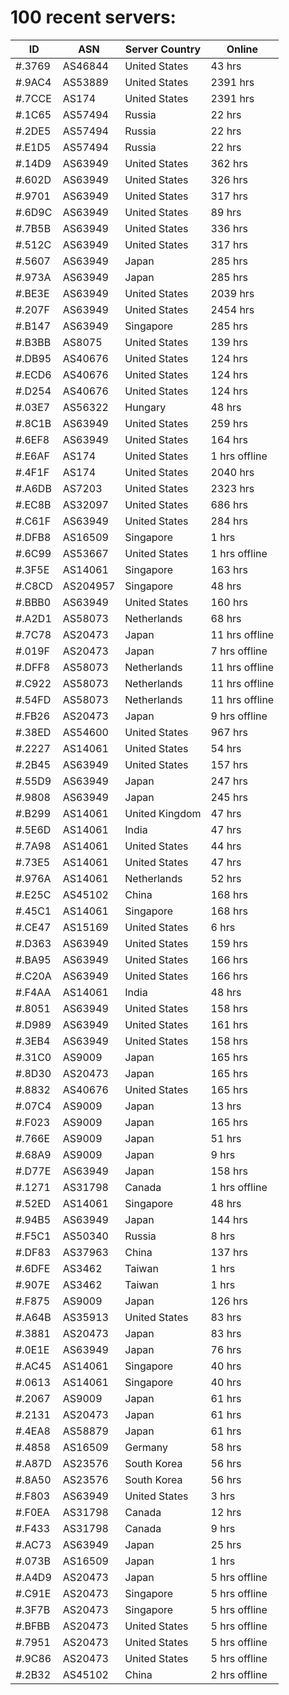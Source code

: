 # 100 recent servers:

| ID | ASN | Server Country | Online |
| ------ | ------ | ------ | ------ |
| #.3769 | AS46844 | United States | 43 hrs |
| #.9AC4 | AS53889 | United States | 2391 hrs |
| #.7CCE | AS174 | United States | 2391 hrs |
| #.1C65 | AS57494 | Russia | 22 hrs |
| #.2DE5 | AS57494 | Russia | 22 hrs |
| #.E1D5 | AS57494 | Russia | 22 hrs |
| #.14D9 | AS63949 | United States | 362 hrs |
| #.602D | AS63949 | United States | 326 hrs |
| #.9701 | AS63949 | United States | 317 hrs |
| #.6D9C | AS63949 | United States | 89 hrs |
| #.7B5B | AS63949 | United States | 336 hrs |
| #.512C | AS63949 | United States | 317 hrs |
| #.5607 | AS63949 | Japan | 285 hrs |
| #.973A | AS63949 | Japan | 285 hrs |
| #.BE3E | AS63949 | United States | 2039 hrs |
| #.207F | AS63949 | United States | 2454 hrs |
| #.B147 | AS63949 | Singapore | 285 hrs |
| #.B3BB | AS8075 | United States | 139 hrs |
| #.DB95 | AS40676 | United States | 124 hrs |
| #.ECD6 | AS40676 | United States | 124 hrs |
| #.D254 | AS40676 | United States | 124 hrs |
| #.03E7 | AS56322 | Hungary | 48 hrs |
| #.8C1B | AS63949 | United States | 259 hrs |
| #.6EF8 | AS63949 | United States | 164 hrs |
| #.E6AF | AS174 | United States | 1 hrs offline |
| #.4F1F | AS174 | United States | 2040 hrs |
| #.A6DB | AS7203 | United States | 2323 hrs |
| #.EC8B | AS32097 | United States | 686 hrs |
| #.C61F | AS63949 | United States | 284 hrs |
| #.DFB8 | AS16509 | Singapore | 1 hrs |
| #.6C99 | AS53667 | United States | 1 hrs offline |
| #.3F5E | AS14061 | Singapore | 163 hrs |
| #.C8CD | AS204957 | Singapore | 48 hrs |
| #.BBB0 | AS63949 | United States | 160 hrs |
| #.A2D1 | AS58073 | Netherlands | 68 hrs |
| #.7C78 | AS20473 | Japan | 11 hrs offline |
| #.019F | AS20473 | Japan | 7 hrs offline |
| #.DFF8 | AS58073 | Netherlands | 11 hrs offline |
| #.C922 | AS58073 | Netherlands | 11 hrs offline |
| #.54FD | AS58073 | Netherlands | 11 hrs offline |
| #.FB26 | AS20473 | Japan | 9 hrs offline |
| #.38ED | AS54600 | United States | 967 hrs |
| #.2227 | AS14061 | United States | 54 hrs |
| #.2B45 | AS63949 | United States | 157 hrs |
| #.55D9 | AS63949 | Japan | 247 hrs |
| #.9808 | AS63949 | Japan | 245 hrs |
| #.B299 | AS14061 | United Kingdom | 47 hrs |
| #.5E6D | AS14061 | India | 47 hrs |
| #.7A98 | AS14061 | United States | 44 hrs |
| #.73E5 | AS14061 | United States | 47 hrs |
| #.976A | AS14061 | Netherlands | 52 hrs |
| #.E25C | AS45102 | China | 168 hrs |
| #.45C1 | AS14061 | Singapore | 168 hrs |
| #.CE47 | AS15169 | United States | 6 hrs |
| #.D363 | AS63949 | United States | 159 hrs |
| #.BA95 | AS63949 | United States | 166 hrs |
| #.C20A | AS63949 | United States | 166 hrs |
| #.F4AA | AS14061 | India | 48 hrs |
| #.8051 | AS63949 | United States | 158 hrs |
| #.D989 | AS63949 | United States | 161 hrs |
| #.3EB4 | AS63949 | United States | 158 hrs |
| #.31C0 | AS9009 | Japan | 165 hrs |
| #.8D30 | AS20473 | Japan | 165 hrs |
| #.8832 | AS40676 | United States | 165 hrs |
| #.07C4 | AS9009 | Japan | 13 hrs |
| #.F023 | AS9009 | Japan | 165 hrs |
| #.766E | AS9009 | Japan | 51 hrs |
| #.68A9 | AS9009 | Japan | 9 hrs |
| #.D77E | AS63949 | Japan | 158 hrs |
| #.1271 | AS31798 | Canada | 1 hrs offline |
| #.52ED | AS14061 | Singapore | 48 hrs |
| #.94B5 | AS63949 | Japan | 144 hrs |
| #.F5C1 | AS50340 | Russia | 8 hrs |
| #.DF83 | AS37963 | China | 137 hrs |
| #.6DFE | AS3462 | Taiwan | 1 hrs |
| #.907E | AS3462 | Taiwan | 1 hrs |
| #.F875 | AS9009 | Japan | 126 hrs |
| #.A64B | AS35913 | United States | 83 hrs |
| #.3881 | AS20473 | Japan | 83 hrs |
| #.0E1E | AS63949 | Japan | 76 hrs |
| #.AC45 | AS14061 | Singapore | 40 hrs |
| #.0613 | AS14061 | Singapore | 40 hrs |
| #.2067 | AS9009 | Japan | 61 hrs |
| #.2131 | AS20473 | Japan | 61 hrs |
| #.4EA8 | AS58879 | Japan | 61 hrs |
| #.4858 | AS16509 | Germany | 58 hrs |
| #.A87D | AS23576 | South Korea | 56 hrs |
| #.8A50 | AS23576 | South Korea | 56 hrs |
| #.F803 | AS63949 | United States | 3 hrs |
| #.F0EA | AS31798 | Canada | 12 hrs |
| #.F433 | AS31798 | Canada | 9 hrs |
| #.AC73 | AS63949 | Japan | 25 hrs |
| #.073B | AS16509 | Japan | 1 hrs |
| #.A4D9 | AS20473 | Japan | 5 hrs offline |
| #.C91E | AS20473 | Singapore | 5 hrs offline |
| #.3F7B | AS20473 | Singapore | 5 hrs offline |
| #.BFBB | AS20473 | United States | 5 hrs offline |
| #.7951 | AS20473 | United States | 5 hrs offline |
| #.9C86 | AS20473 | United States | 5 hrs offline |
| #.2B32 | AS45102 | China | 2 hrs offline |

